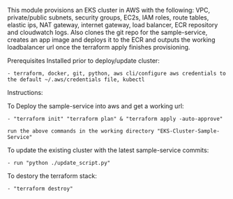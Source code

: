 This module provisions an EKS cluster in AWS with the following: VPC, private/public subnets, security groups, EC2s, IAM roles, route tables, elastic ips, NAT gateway, internet gateway, load balancer, ECR repository and cloudwatch logs. Also clones the git repo for the sample-service, creates an app image and deploys it to the ECR and outputs the working loadbalancer url once the terraform apply finishes provisioning.



Prerequisites Installed prior to deploy/update cluster:

    - terraform, docker, git, python, aws cli/configure aws credentials to the default ~/.aws/credentials file, kubectl



Instructions:

To Deploy the sample-service into aws and get a working url:

    - "terraform init" "terraform plan" & "terraform apply -auto-approve" 
    
    run the above commands in the working directory "EKS-Cluster-Sample-Service" 

To update the existing cluster with the latest sample-service commits:

    - run "python ./update_script.py"

To destory the terraform stack:

    - "terraform destroy"